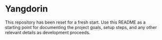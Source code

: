 # Yangdorin

This repository has been reset for a fresh start. Use this README as a starting point for documenting the project goals, setup steps, and any other relevant details as development proceeds.
